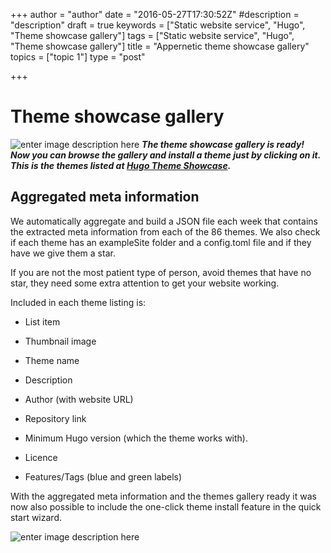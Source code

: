 +++
author = "author"
date = "2016-05-27T17:30:52Z"
#description = "description"
draft = true
keywords = ["Static website service", "Hugo", "Theme showcase gallery"]
tags = ["Static website service", "Hugo", "Theme showcase gallery"]
title = "Appernetic theme showcase gallery"
topics = ["topic 1"]
type = "post"

+++
# Theme showcase gallery 
![enter image description here][1]
***The theme showcase gallery is ready! Now you can browse the gallery and install a theme just by clicking on it. This is the themes listed at [Hugo Theme Showcase][2].*** 

## Aggregated meta information
We automatically aggregate and build a JSON file each week that contains the extracted meta information from each of the 86 themes. We also check if each theme has an exampleSite folder and a config.toml file and if they have we give them a star.  

If you are not the most patient type of person, avoid themes that have no star, they  need some extra attention to get your website working.

Included in each theme listing is:

 - List item

 - Thumbnail image
 - Theme name
 - Description
 - Author (with website URL)
 - Repository link
 - Minimum Hugo version (which the theme works with).
 - Licence
 - Features/Tags (blue and green labels)  

With the aggregated meta information and the themes gallery ready it was now also possible to include the one-click theme install feature in the quick start wizard.  

![enter image description here][3]


  [1]: https://res.cloudinary.com/appernetic/v1464371165/bqz05luuepoonqfutf5n
  [2]: http://themes.gohugo.io/
  [3]: https://res.cloudinary.com/appernetic/v1464371347/mgc1lnbrytafkitsjmma
